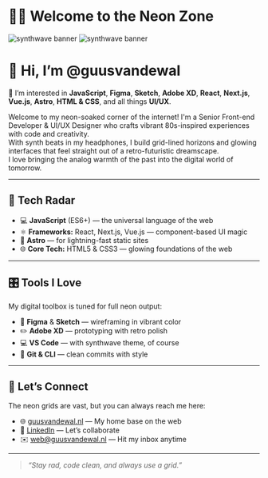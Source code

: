# 🌆👾 Welcome to the Neon Zone

![synthwave banner](https://media0.giphy.com/media/v1.Y2lkPTc5MGI3NjExbW02YTBqcXg1cnp1cHRqcmNhZjdjdXlleW0yaDF5anF6dGlvNnZndiZlcD12MV9pbnRlcm5hbF9naWZfYnlfaWQmY3Q9Zw/jx4jKhrKvifvCZtyN5/giphy.gif)
![synthwave banner](https://media0.giphy.com/media/v1.Y2lkPTc5MGI3NjExbW02YTBqcXg1cnp1cHRqcmNhZjdjdXlleW0yaDF5anF6dGlvNnZndiZlcD12MV9pbnRlcm5hbF9naWZfYnlfaWQmY3Q9Zw/jx4jKhrKvifvCZtyN5/giphy.gif)

# 👋 Hi, I’m @guusvandewal

👀 I’m interested in **JavaScript**, **Figma**, **Sketch**, **Adobe XD**, **React**, **Next.js**, **Vue.js**, **Astro**, **HTML & CSS**, and all things **UI/UX**.

Welcome to my neon-soaked corner of the internet! I'm a Senior Front-end Developer & UI/UX Designer who crafts vibrant 80s-inspired experiences with code and creativity.  
With synth beats in my headphones, I build grid-lined horizons and glowing interfaces that feel straight out of a retro-futuristic dreamscape.  
I love bringing the analog warmth of the past into the digital world of tomorrow.

---

## 🔮 Tech Radar

- 💻 **JavaScript** (ES6+) — the universal language of the web  
- ⚛️ **Frameworks:** React, Next.js, Vue.js — component-based UI magic  
- 🚀 **Astro** — for lightning-fast static sites  
- 🌐 **Core Tech:** HTML5 & CSS3 — glowing foundations of the web  

---

## 🎛️ Tools I Love

My digital toolbox is tuned for full neon output:

- 🎨 **Figma** & **Sketch** — wireframing in vibrant color  
- ✏️ **Adobe XD** — prototyping with retro polish  
- 💻 **VS Code** — with synthwave theme, of course  
- 🔧 **Git & CLI** — clean commits with style  

---

## 🌌 Let’s Connect

The neon grids are vast, but you can always reach me here:

- 🌐 [guusvandewal.nl](https://www.guusvandewal.nl) — My home base on the web  
- 🤝 [LinkedIn](https://www.linkedin.com/in/guusvandewal) — Let’s collaborate  
- ✉️ [web@guusvandewal.nl](mailto:web@guusvandewal.nl) — Hit my inbox anytime  

---

> *“Stay rad, code clean, and always use a grid.”*
